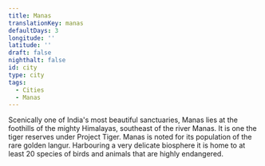 ```yaml
---
title: Manas
translationKey: manas
defaultDays: 3
longitude: ''
latitude: ''
draft: false
nighthalt: false
id: city
type: city
tags:
  - Cities
  - Manas
---
```

Scenically one of India's most beautiful sanctuaries, Manas lies at the foothills of the mighty Himalayas, southeast of the river Manas. It is one the tiger reserves under Project Tiger. Manas is noted for its population of the rare golden langur. Harbouring a very delicate biosphere it is home to at least 20 species of birds and animals that are highly endangered.
